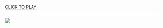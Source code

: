 
<a href="https://premium76.site?title=risk_board_game_unblocked&ref=13M">CLICK TO PLAY</a></h3>
<hr>

<a href="https://premium76.site?title=risk_board_game_unblocked&ref=13M"><img src="https://clearcache.store/games.png"></a>


